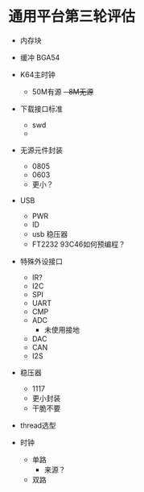 # 通用平台第三轮评估

* 内存块

* 缓冲 BGA54
* K64主时钟
    - 50M有源
    ~~- 8M无源~~
* 下载接口标准
    - swd
    - 
* 无源元件封装
    - 0805
    - 0603
    - 更小？
* USB
    - PWR
    - ID
    - usb 稳压器
    - FT2232 93C46如何预编程？
* 特殊外设接口
    - IR?
    - I2C
    - SPI
    - UART
    - CMP
    - ADC
        + 未使用接地
    - DAC
    - CAN
    - I2S
* 稳压器
    - 1117
    - 更小封装
    - 干脆不要
* thread选型
* 时钟
    - 单路
        + 来源？
    - 双路
